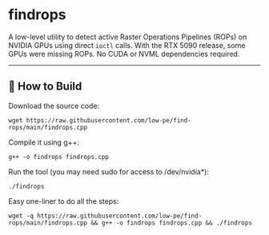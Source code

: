 # findrops

A low-level utility to detect active Raster Operations Pipelines (ROPs) on NVIDIA GPUs using direct `ioctl` calls. With the RTX 5090 release, some GPUs were missing ROPs.
No CUDA or NVML dependencies required.

---

## 🔧 How to Build

Download the source code: 

`wget https://raw.githubusercontent.com/low-pe/find-rops/main/findrops.cpp`

Compile it using g++: 

`g++ -o findrops findrops.cpp`

Run the tool (you may need sudo for access to /dev/nvidia*): 

`./findrops`

Easy one-liner to do all the steps:

`wget -q https://raw.githubusercontent.com/low-pe/find-rops/main/findrops.cpp && g++ -o findrops findrops.cpp && ./findrops`

